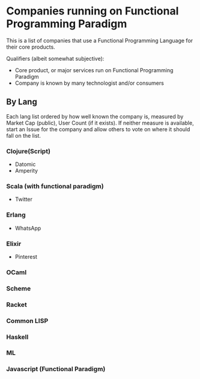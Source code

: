 # Companies running on Functional Programming Paradigm
This is a list of companies that use a Functional Programming Language for their core products.  

Qualifiers (albeit somewhat subjective):  
- Core product, or major services run on Functional Programming Paradigm   
- Company is known by many technologist and/or consumers  


## By Lang
Each lang list ordered by how well known the company is, measured by Market Cap (public), User Count (if it exists). If neither measure is available, start an Issue for the company and allow others to vote on where it should fall on the list.

### Clojure(Script)
- Datomic
- Amperity
### Scala (with functional paradigm)
- Twitter
### Erlang
- WhatsApp
### Elixir
- Pinterest
### OCaml

### Scheme

### Racket

### Common LISP

### Haskell

### ML

### Javascript (Functional Paradigm)
